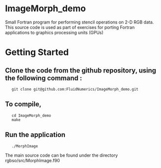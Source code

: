# ImageMorph_demo
Small Fortran program for performing stencil operations on 2-D RGB data.
This source code is used as part of exercises for porting Fortran applications to graphics processing units (GPUs)

# Getting Started
   ## Clone the code from the github repository, using the following command : 
       git clone git@github.com:FluidNumerics/ImageMorph_demo.git

   ## To compile, 
       cd ImageMorph_demo
       make
   
   ## Run the application
       ./MorphImage
       
The main source code can be found under the directory
        rgbso/src/MorphImage.f90 
